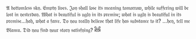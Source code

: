 𝔄 𝔟𝔬𝔱𝔱𝔬𝔪𝔩𝔢𝔰𝔰 𝔰𝔨𝔶. 𝔈𝔪𝔭𝔱𝔶 𝔩𝔦𝔳𝔢𝔰. 𝔍𝔬𝔶 𝔰𝔥𝔞𝔩𝔩 𝔩𝔬𝔰𝔢 𝔦𝔱𝔰 𝔪𝔢𝔞𝔫𝔦𝔫𝔤 𝔱𝔬𝔪𝔬𝔯𝔯𝔬𝔴, 𝔴𝔥𝔦𝔩𝔢 𝔰𝔲𝔣𝔣𝔢𝔯𝔦𝔫𝔤 𝔴𝔦𝔩𝔩 𝔟𝔢 𝔩𝔬𝔰𝔱 𝔦𝔫 𝔶𝔢𝔰𝔱𝔢𝔯𝔡𝔞𝔶. 𝔚𝔥𝔞𝔱 𝔦𝔰 𝔟𝔢𝔞𝔲𝔱𝔦𝔣𝔲𝔩 𝔦𝔰 𝔲𝔤𝔩𝔶 𝔦𝔫 𝔦𝔱𝔰 𝔭𝔯𝔢𝔪𝔦𝔰𝔢; 𝔴𝔥𝔞𝔱 𝔦𝔰 𝔲𝔤𝔩𝔶 𝔦𝔰 𝔟𝔢𝔞𝔲𝔱𝔦𝔣𝔲𝔩 𝔦𝔫 𝔦𝔱𝔰 𝔭𝔯𝔢𝔪𝔦𝔰𝔢...𝔥𝔞𝔥, 𝔴𝔥𝔞𝔱 𝔞 𝔣𝔞𝔯𝔠𝔢. 𝔇𝔬 𝔶𝔬𝔲 𝔯𝔢𝔞𝔩𝔩𝔶 𝔟𝔢𝔩𝔦𝔢𝔳𝔢 𝔱𝔥𝔞𝔱 𝔩𝔦𝔣𝔢 𝔥𝔞𝔰 𝔰𝔲𝔟𝔰𝔱𝔞𝔫𝔠𝔢 𝔱𝔬 𝔦𝔱? ...𝔥𝔢𝔶, 𝔱𝔢𝔩𝔩 𝔪𝔢 𝔅𝔩𝔞𝔫𝔠𝔞. 𝔇𝔦𝔡 𝔶𝔬𝔲 𝔣𝔦𝔫𝔡 𝔶𝔬𝔲𝔯 𝔰𝔱𝔬𝔯𝔶 𝔰𝔞𝔱𝔦𝔰𝔣𝔶𝔦𝔫𝔤? ཐིཋྀ
<!---
fearnotu/fearnotu is a ✨ special ✨ repository because its `README.md` (this file) appears on your GitHub profile.
You can click the Preview link to take a look at your changes.
--->
